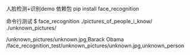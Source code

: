 人脸检测+识别demo
依赖包
pip install face_recognition

命令行测试
$ face_recognition ./pictures_of_people_i_know/ ./unknown_pictures/

/unknown_pictures/unknown.jpg,Barack Obama
/face_recognition_test/unknown_pictures/unknown.jpg,unknown_person
